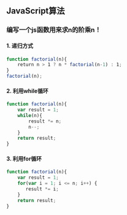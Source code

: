 ## JavaScript算法

### 编写一个js函数用来求n的阶乘n！
#### 1. 递归方式   

```javascript
function factorial(n){
    return n > 1 ? n * factorial(n-1) : 1;
}
factorial(n);
```
#### 2. 利用while循环
```javascript
function factorial(n){
	var result = 1;
	while(n){
		result *= n;
		n--;
	}
	return result;
}
```
#### 3. 利用for循环
```javascript
function factorial(n){
	var result = 1;
	for(var i = 1; i <= n; i++) {
	   result *= i;
	}
	return result;
}
```


